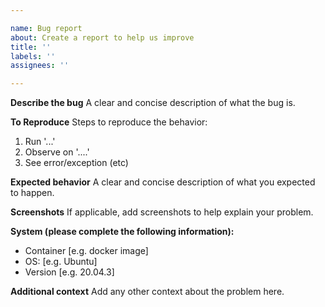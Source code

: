 ```yaml
---

name: Bug report
about: Create a report to help us improve
title: ''
labels: ''
assignees: ''

---
```


**Describe the bug**
A clear and concise description of what the bug is.

**To Reproduce**
Steps to reproduce the behavior:
1. Run '...'
2. Observe on '....'
3. See error/exception (etc)

**Expected behavior**
A clear and concise description of what you expected to happen.

**Screenshots**
If applicable, add screenshots to help explain your problem.

**System (please complete the following information):**
- Container [e.g. docker image]
- OS: [e.g. Ubuntu]
- Version [e.g. 20.04.3]

**Additional context**
Add any other context about the problem here.